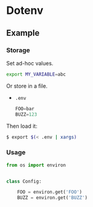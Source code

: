 # Dotenv

## Example

### Storage

Set ad-hoc values.

```sh
export MY_VARIABLE=abc
```

Or store in a file.

- `.env`
    ```python
    FOO=bar
    BUZZ=123
    ```

Then load it:
```sh
$ export $(< .env | xargs)
```

### Usage

```python
from os import environ


class Config:

    FOO = environ.get('FOO')
    BUZZ = environ.get('BUZZ')
```
